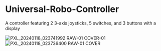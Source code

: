 # Universal-Robo-Controller
A controller featuring 2 3-axis joysticks, 5 switches, and 3 buttons with a display


![PXL_20240118_023741992 RAW-01 COVER-01](https://github.com/Shane-Wood-TL/Universal-Robo-Controller/assets/15756211/fc965a7e-d7f2-4797-ae72-deacf4658e66)
![PXL_20240118_023736400 RAW-01 COVER](https://github.com/Shane-Wood-TL/Universal-Robo-Controller/assets/15756211/0b77ced7-c232-4f51-acec-5289b2340b5b)
